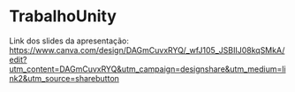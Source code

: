 # TrabalhoUnity

Link dos slides da apresentação:
https://www.canva.com/design/DAGmCuvxRYQ/_wfJ105_JSBIIJ08kqSMkA/edit?utm_content=DAGmCuvxRYQ&utm_campaign=designshare&utm_medium=link2&utm_source=sharebutton

